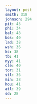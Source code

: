 ```yaml
---
layout: post
smith: 318
johnson: 294
pit: 43
phi: 34
bal: 48
bos: 40
lad: 38
wsh: 36
kc: 38
tb: 41
nyy: 41
cle: 40
tor: 31
stl: 36
min: 38
hou: 41
atl: 39
sd: 28
---
```

